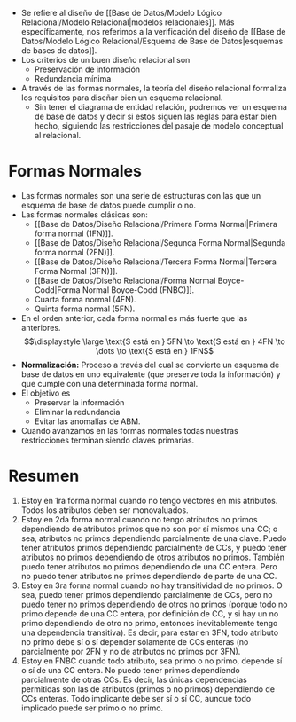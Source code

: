 - Se refiere al diseño de [[Base de Datos/Modelo Lógico Relacional/Modelo Relacional|modelos relacionales]]. Más específicamente, nos referimos a la verificación del diseño de [[Base de Datos/Modelo Lógico Relacional/Esquema de Base de Datos|esquemas de bases de datos]].
- Los criterios de un buen diseño relacional son
	- Preservación de información
	- Redundancia mínima
- A través de las formas normales, la teoría del diseño relacional formaliza los requisitos para diseñar bien un esquema relacional. 
	- Sin tener el diagrama de entidad relación, podremos ver un esquema de base de datos y decir si estos siguen las reglas para estar bien hecho, siguiendo las restricciones del pasaje de modelo conceptual al relacional.

# Formas Normales

- Las formas normales son una serie de estructuras con las que un esquema de base de datos puede cumplir o no.
- Las formas normales clásicas son:
	- [[Base de Datos/Diseño Relacional/Primera Forma Normal|Primera forma normal (1FN)]].
	- [[Base de Datos/Diseño Relacional/Segunda Forma Normal|Segunda forma normal (2FN)]].
	- [[Base de Datos/Diseño Relacional/Tercera Forma Normal|Tercera Forma Normal (3FN)]].
	- [[Base de Datos/Diseño Relacional/Forma Normal Boyce-Codd|Forma Normal Boyce-Codd (FNBC)]].
	- Cuarta forma normal (4FN).
	- Quinta forma normal (5FN).
- En el orden anterior, cada forma normal es más fuerte que las anteriores.
$$\displaystyle \large \text{S está en } 5FN \to \text{S está en } 4FN \to \dots \to \text{S está en } 1FN$$
- **Normalización:** Proceso a través del cual se convierte un esquema de base de datos en uno equivalente (que preserve toda la información) y que cumple con una determinada forma normal.
- El objetivo es
	- Preservar la información
	- Eliminar la redundancia
	- Evitar las anomalías de ABM.
- Cuando avanzamos en las formas normales todas nuestras restricciones terminan siendo claves primarias.

# Resumen

1. Estoy en 1ra forma normal cuando no tengo vectores en mis atributos. Todos los atributos deben ser monovaluados.
2. Estoy en 2da forma normal cuando no tengo atributos no primos dependiendo de atributos primos que no son por sí mismos una CC; o sea, atributos no primos dependiendo parcialmente de una clave. Puedo tener atributos primos dependiendo parcialmente de CCs, y puedo tener atributos no primos dependiendo de otros atributos no primos. También puedo tener atributos no primos dependiendo de una CC entera. Pero no puedo tener atributos no primos dependiendo de parte de una CC.
3. Estoy en 3ra forma normal cuando no hay transitividad de no primos. O sea, puedo tener primos dependiendo parcialmente de CCs, pero no puedo tener no primos dependiendo de otros no primos (porque todo no primo depende de una CC entera, por definición de CC, y si hay un no primo dependiendo de otro no primo, entonces inevitablemente tengo una dependencia transitiva). Es decir, para estar en 3FN, todo atributo no primo debe sí o sí depender solamente de CCs enteras (no parcialmente por 2FN y no de atributos no primos por 3FN).
4. Estoy en FNBC cuando todo atributo, sea primo o no primo, depende sí o sí de una CC entera. No puedo tener primos dependiendo parcialmente de otras CCs. Es decir, las únicas dependencias permitidas son las de atributos (primos o no primos) dependiendo de CCs enteras. Todo implicante debe ser sí o sí CC, aunque todo implicado puede ser primo o no primo.